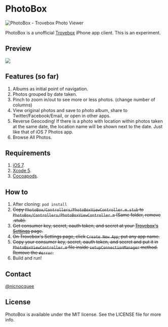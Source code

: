 PhotoBox
==

![PhotoBox - Trovebox Photo Viewer](http://f.cl.ly/items/1e272y3F0j0o33221E2P/Photo%202013-09-06%2015%2027%2042.png)

PhotoBox is a unofficial [Trovebox](https://trovebox.com/) iPhone app client. This is an experiment.

Preview
--

[![](http://f.cl.ly/items/2g2e3e1p3c1l1I342Z1V/Screen%20Shot%202013-09-02%20at%207.06.52%20PM.png)](http://www.youtube.com/watch?v=PeeV3pGwme0)


Features (so far)
--

1. Albums as initial point of navigation.
2. Photos grouped by date taken.
3. Pinch to zoom in/out to see more or less photos. (change number of columns)
4. View original photos and save to photo album, share to Twitter/Facebook/Email, or open in other apps.
5. Reverse Geocoding! If there is a photo with location within photos taken at the same date, the location name will be shown next to the date. Just like that of iOS 7 Photos app.
6. Browse All Photos.


Requirements
--

1. [iOS 7](https://developer.apple.com/devcenter/ios/index.action).
2. [Xcode 5](https://developer.apple.com/devcenter/ios/index.action).
3. [Cocoapods](http://cocoapods.org/).

How to
--

1. After cloning: `pod install`
2. ~~Copy `PhotoBox/Controllers/PhotoBoxViewController.m.stub` to `PhotoBox/Controllers/PhotoBoxViewController.m` (Same folder, remove .stub).~~
2. ~~Get consumer key, secret, oauth token, and secret at your [Trovebox's Settings](https://nicnocquee.trovebox.com/manage/settings#apps) page.~~
3. ~~On Trovebox's Settings page, click `Create New App`, put any app name.~~
4. ~~Copy your consumer key, secret, oauth token, and secret and put it in `PhotoBoxViewController.m` file inside `setupConnectionManager` method. Remove the `#error`.~~
5. Build and run!

Contact
--

[@nicnocquee](https://twitter.com/nicnocquee)


License
--

PhotoBox is available under the MIT license. See the LICENSE file for more info.